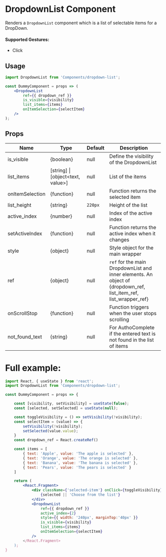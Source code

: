 # DropdownList Component

Renders a `DropdownList` component which is a list of selectable items for a DropDown.


#### Supported Gestures:

-   Click

## Usage

```jsx
import DropdownList from 'Components/dropdown-list';

const DummyComponent = props => (
    <DropdownList
        ref={{ dropdown_ref }}
        is_visible={visibility}
        list_items={items}
        onItemSelection={selectItem}
    />
);
```

## Props


| Name              | Type         | Default     | Description                                                              |
| ----------------- | ------------ | ----------- | ------------------------------------------------------------------------ |
| is_visible        | {boolean}    | null        | Define the visibility of the DropdownList                                |
| list_items        | [string] \| [object<text, value>]           | null        | List of the items                         |
| onItemSelection   | {function}   | null        | Function returns the selected item                                       |
| list_height       | {string}     | `220px`     | Height of the list                                                       |
| active_index      | {number}     | null        | Index of the active index                                                |
| setActiveIndex    | {function}   | null        | Function returns the active index when it changes                        |
| style             | {object}     | null        | Style object for the main wrapper                                        |
| ref               | {object}     | null        | `ref` for the main DropdownList and inner elements. An object of {dropdown_ref, list_item_ref, list_wrapper_ref} |
| onScrollStop      | {function}   | null        | Function triggers when the user stops scrolling                          |
| not_found_text    | {string}     | null        | For AuthoComplete if the entered text is not found in the list of items  |


# Full example:

```jsx
import React, { useState } from 'react';
import DropdownList from 'Components/dropdown-list';

const DummyComponent = props => {

    const [visibility, setVisibility] = useState(false);
    const [selected, setSelected] = useState(null);

    const toggleVisibility = () => setVisibility(!visibility);
    const selectItem = (value) => {
        setVisibility(!visibility);
        setSelected(value.value);
    }
    const dropdown_ref = React.createRef()

    const items = [
        { text: 'Apple', value: 'The apple is selected' },
        { text: 'Orange', value: 'The orange is selected' },
        { text: 'Banana', value: 'The banana is selected' },
        { text: 'Pears', value: 'The pears is selected' }
    ]

    return (
        <React.Fragment>
            <div className={'selected-item'} onClick={toggleVisibility}></div>
                {selected || 'Choose from the list'}
            </div>
            <DropdownList
                ref={{ dropdown_ref }}
                active_index={2}
                style={{ width: '240px', marginTop:'40px' }}
                is_visible={visibility}
                list_items={items}
                onItemSelection={selectItem}
            />
        </React.Fragment>
    );
}
```
